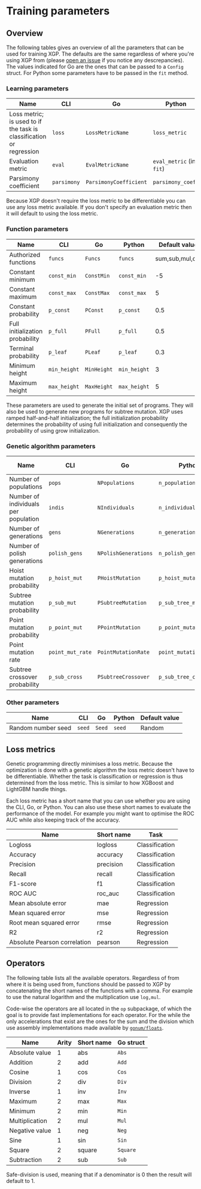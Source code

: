 # Training parameters

## Overview

The following tables gives an overview of all the parameters that can be used for training XGP. The defaults are the same regardless of where you're using XGP from (please [open an issue](https://github.com/MaxHalford/xgp/issues/new) if you notice any descrepancies). The values indicated for Go are the ones that can be passed to a `Config` struct. For Python some parameters have to be passed in the `fit` method.

### Learning parameters

| Name | CLI | Go | Python | Default value |
|------|-----|----|--------|---------------|
| Loss metric; is used to if the task is classification or regression | `loss` | `LossMetricName` | `loss_metric` | mae (for Python `XGPClassifier` defaults to logloss) |
| Evaluation metric | `eval` | `EvalMetricName` | `eval_metric` (in `fit`) | Same as loss metric |
| Parsimony coefficient | `parsimony` | `ParsimonyCoefficient` | `parsimony_coeff` | 0.00001 |

Because XGP doesn't require the loss metric to be differentiable you can use any loss metric available. If you don't specify an evaluation metric then it will default to using the loss metric.

### Function parameters

| Name | CLI | Go | Python | Default value |
|------|-----|----|--------|---------------|
| Authorized functions | `funcs` | `Funcs` | `funcs` | sum,sub,mul,div |
| Constant minimum | `const_min` | `ConstMin` | `const_min` | -5 |
| Constant maximum | `const_max` | `ConstMax` | `const_max` | 5 |
| Constant probability  | `p_const` | `PConst` | `p_const` | 0.5 |
| Full initialization probability  | `p_full` | `PFull` | `p_full` | 0.5 |
| Terminal probability  | `p_leaf` | `PLeaf` | `p_leaf` | 0.3 |
| Minimum height | `min_height` | `MinHeight` | `min_height` | 3 |
| Maximum height | `max_height` | `MaxHeight` | `max_height` | 5 |

These parameters are used to generate the initial set of programs. They will also be used to generate new programs for subtree mutation. XGP uses ramped half-and-half initialization; the full initialization probability determines the probability of using full initialization and consequently the probability of using grow initialization.

### Genetic algorithm parameters

| Name | CLI | Go | Python | Default value |
|------|-----|----|--------|---------------|
| Number of populations | `pops` | `NPopulations` | `n_populations` | 1 |
| Number of individuals per population | `indis` | `NIndividuals` | `n_individuals` | 50 |
| Number of generations | `gens` | `NGenerations` | `n_generations` | 30 |
| Number of polish generations | `polish_gens` | `NPolishGenerations` | `n_polish_generations` | 0 |
| Hoist mutation probability | `p_hoist_mut` | `PHoistMutation` | `p_hoist_mutation` | 0.1 |
| Subtree mutation probability | `p_sub_mut` | `PSubtreeMutation` | `p_sub_tree_mutation` | 0.1 |
| Point mutation probability | `p_point_mut` | `PPointMutation` | `p_point_mutation` | 0.1 |
| Point mutation rate | `point_mut_rate` | `PointMutationRate` | `point_mutation_rate` | 0.3 |
| Subtree crossover probability | `p_sub_cross` | `PSubtreeCrossover` | `p_sub_tree_crossover` | 0.5 |

### Other parameters

| Name | CLI | Go | Python | Default value |
|------|-----|----|--------|---------------|
| Random number seed | `seed` | `Seed` | `seed` | Random |

## Loss metrics

Genetic programming directly minimises a loss metric. Because the optimization is done with a genetic algorithm the loss metric doesn't have to be differentiable. Whether the task is classification or regression is thus determined from the loss metric. This is similar to how XGBoost and LightGBM handle things.

Each loss metric has a short name that you can use whether you are using the CLI, Go, or Python. You can also use these short names to evaluate the performance of the model. For example you might want to optimise the ROC AUC while also keeping track of the accuracy.

| Name | Short name | Task |
|------|------------|------|
| Logloss | logloss | Classification |
| Accuracy | accuracy | Classification |
| Precision | precision | Classification |
| Recall | recall | Classification |
| F1-score | f1 | Classification |
| ROC AUC | roc_auc | Classification |
| Mean absolute error | mae | Regression |
| Mean squared error | mse | Regression |
| Root mean squared error | rmse | Regression |
| R2 | r2 | Regression |
| Absolute Pearson correlation | pearson | Regression |

## Operators

The following table lists all the available operators. Regardless of from where it is being used from, functions should be passed to XGP by concatenating the short names of the functions with a comma. For example to use the natural logarithm and the multiplication use `log,mul`.

Code-wise the operators are all located in the `op` subpackage, of which the goal is to provide fast implementations for each operator. For the while the only accelerations that exist are the ones for the sum and the division which use assembly implementations made available by [`gonum/floats`](https://godoc.org/gonum.org/v1/gonum/floats).

| Name | Arity | Short name | Go struct |
|------|-------|------------|-----------|
| Absolute value | 1 | abs | `Abs` |
| Addition | 2 | add | `Add` |
| Cosine | 1 | cos | `Cos` |
| Division | 2 | div | `Div` |
| Inverse | 1 | inv | `Inv` |
| Maximum | 2 | max | `Max` |
| Minimum | 2 | min | `Min` |
| Multiplication | 2 | mul | `Mul` |
| Negative value | 1 | neg | `Neg` |
| Sine | 1 | sin | `Sin` |
| Square | 2 | square | `Square` |
| Subtraction | 2 | sub | `Sub` |

Safe-division is used, meaning that if a denominator is 0 then the result will default to 1.
